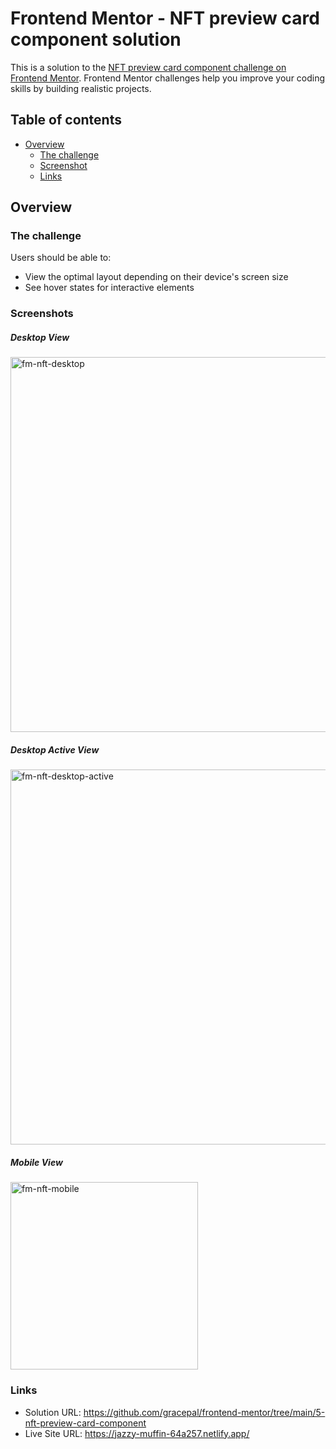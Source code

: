 # Frontend Mentor - NFT preview card component solution

This is a solution to the [NFT preview card component challenge on Frontend Mentor](https://www.frontendmentor.io/challenges/nft-preview-card-component-SbdUL_w0U). Frontend Mentor challenges help you improve your coding skills by building realistic projects.

## Table of contents

- [Overview](#overview)
  - [The challenge](#the-challenge)
  - [Screenshot](#screenshot)
  - [Links](#links)

## Overview

### The challenge

Users should be able to:

- View the optimal layout depending on their device's screen size
- See hover states for interactive elements

### Screenshots

##### Desktop View

<img width="600" alt="fm-nft-desktop" src="https://github.com/gracepal/frontend-mentor/assets/131278381/b428dec7-e91d-4e38-bc18-122665ebcdcf">

##### Desktop Active View

<img width="600" alt="fm-nft-desktop-active" src="https://github.com/gracepal/frontend-mentor/assets/131278381/a623b521-0a0e-4d38-8d82-c703b9e0c3d5">

##### Mobile View

<img width="300" alt="fm-nft-mobile" src="https://github.com/gracepal/frontend-mentor/assets/131278381/b2fe9598-16e1-4f41-8b2a-5d797a24ba1f">

### Links

- Solution URL: https://github.com/gracepal/frontend-mentor/tree/main/5-nft-preview-card-component
- Live Site URL: https://jazzy-muffin-64a257.netlify.app/
